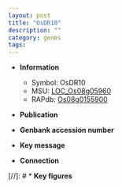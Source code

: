 ```yaml
---
layout: post
title: "OsDR10"
description: ""
category: genes
tags: 
---
```


* **Information**  
    + Symbol: OsDR10  
    + MSU: [LOC_Os08g05960](http://rice.uga.edu/cgi-bin/ORF_infopage.cgi?orf=LOC_Os08g05960)  
    + RAPdb: [Os08g0155900](http://rapdb.dna.affrc.go.jp/viewer/gbrowse_details/irgsp1?name=Os08g0155900)  

* **Publication**  

* **Genbank accession number**  

* **Key message**  

* **Connection**  

[//]: # * **Key figures**  


